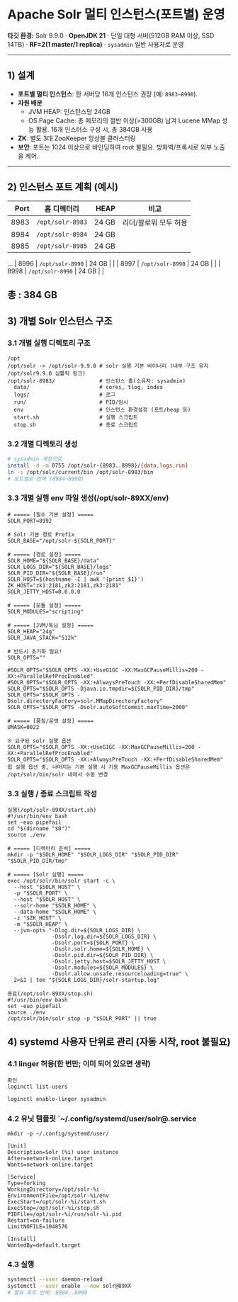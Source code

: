 # Apache Solr 멀티 인스턴스(포트별) 운영 

**타깃 환경:** Solr 9.9.0 · **OpenJDK 21** · 단일 대형 서버(512GB RAM 이상, SSD 14TB) · **RF=2(1 master/1 replica)** · `sysadmin` 일반 사용자로 운영

---

## 1) 설계

* **포트별 멀티 인스턴스**: 한 서버당 16개 인스턴스 권장 (예: `8983–8998`).
* **자원 배분**
  * JVM HEAP: 인스턴스당 24GB
  * OS Page Cache: 총 메모리의 절반 이상(>300GB) 남겨 Lucene MMap 성능 활용. 16개 인스터스 구성 시, 총 384GB 사용
* **ZK**: 별도 3대 ZooKeeper 앙상블 클러스터링
* **보안**: 포트는 1024 이상으로 바인딩하여 root 불필요. 방화벽/프록시로 외부 노출을 제어.

---

## 2) 인스턴스 포트 계획 (예시)

| Port | 홈 디렉터리           |  HEAP | 비고           |
| ---: | ---------------- | ----: | ------------ |
| 8983 | `/opt/solr-8983` | 24 GB | 리더/팔로워 모두 허용 |
| 8984 | `/opt/solr-8984` | 24 GB |              |
| 8985 | `/opt/solr-8985` | 24 GB |              |
...
| 8996 | `/opt/solr-8990` | 24 GB |              |
| 8997 | `/opt/solr-8990` | 24 GB |              |
| 8998 | `/opt/solr-8990` | 24 GB |              |

총 : 384 GB
---

## 3) 개별 Solr 인스턴스 구조 
### 3.1 개별 실행 디렉토리 구조
```
/opt
/opt/solr -> /opt/solr-9.9.0 # solr 실행 기본 바이너리 (내부 구조 유지 /opt/solr9.9.0 심볼릭 링크)
/opt/solr-8983/              # 인스턴스 홈(소유자: sysadmin)
  data/                      # cores, tlog, index
  logs/                      # 로그
  run/                       # PID/임시
  env                        # 인스턴스 환경설정 (포트/heap 등)
  start.sh                   # 실행 스크립트
  stop.sh                    # 종료 스크립트

```

### 3.2 개별 디렉토리 생성
```bash
# sysadmin 계정으로
install -d -m 0755 /opt/solr-{8983..8998}/{data,logs,run}
ln -s /opt/solr/current/bin /opt/solr-8983/bin
# 포트별로 반복 (8984~8990)
```

### 3.3 개별 실행 env 파일 생성(/opt/solr-89XX/env)
```
# ===== [필수 기본 설정] =====
SOLR_PORT=8992

# Solr 기본 경로 Prefix
SOLR_BASE="/opt/solr-${SOLR_PORT}"

# ===== [경로 설정] =====
SOLR_HOME="${SOLR_BASE}/data"
SOLR_LOGS_DIR="${SOLR_BASE}/logs"
SOLR_PID_DIR="${SOLR_BASE}/run"
SOLR_HOST=$(hostname -I | awk '{print $1}')
ZK_HOST="zk1:2181,zk2:2181,zk3:2181"
SOLR_JETTY_HOST=0.0.0.0

# ===== [모듈 설정] =====
SOLR_MODULES="scripting"

# ===== [JVM/튜닝 설정] =====
SOLR_HEAP="24g"
SOLR_JAVA_STACK="512k"

# 반드시 초기화 필요!
SOLR_OPTS=""

#SOLR_OPTS="$SOLR_OPTS -XX:+UseG1GC -XX:MaxGCPauseMillis=200 -XX:+ParallelRefProcEnabled"
#SOLR_OPTS="$SOLR_OPTS -XX:+AlwaysPreTouch -XX:+PerfDisableSharedMem"
SOLR_OPTS="$SOLR_OPTS -Djava.io.tmpdir=${SOLR_PID_DIR}/tmp"
SOLR_OPTS="$SOLR_OPTS -Dsolr.directoryFactory=solr.MMapDirectoryFactory"
SOLR_OPTS="$SOLR_OPTS -Dsolr.autoSoftCommit.maxTime=2000"

# ===== [품질/운영 설정] =====
UMASK=0022

※ 요구된 solr 실행 옵션
SOLR_OPTS="$SOLR_OPTS -XX:+UseG1GC -XX:MaxGCPauseMillis=200 -XX:+ParallelRefProcEnabled"
SOLR_OPTS="$SOLR_OPTS -XX:+AlwaysPreTouch -XX:+PerfDisableSharedMem"
윕 실행 옵션 중, 나머지는 기본 실행 시 기동 MaxGCPauseMillis 옵션은 /opt/solr/bin/solr 내에서 수동 변경
```

### 3.3 실행 / 종료 스크립트 작성
```
실행(/opt/solr-89XX/start.sh)
#!/usr/bin/env bash
set -euo pipefail
cd "$(dirname "$0")"
source ./env

# ===== [디렉터리 준비] =====
mkdir -p "$SOLR_HOME" "$SOLR_LOGS_DIR" "$SOLR_PID_DIR" "$SOLR_PID_DIR/tmp"

# ===== [Solr 실행] =====
exec /opt/solr/bin/solr start -c \
  --host "$SOLR_HOST" \
  -p "$SOLR_PORT" \
  --host "$SOLR_HOST" \
  --solr-home "$SOLR_HOME" \
  --data-home "$SOLR_HOME" \
  -z "$ZK_HOST" \
  -m "$SOLR_HEAP" \
  --jvm-opts "-Dlog.dir=${SOLR_LOGS_DIR} \
              -Dsolr.log.dir=${SOLR_LOGS_DIR} \
              -Dsolr.port=${SOLR_PORT} \
              -Dsolr.solr.home=${SOLR_HOME} \
              -Dsolr.pid.dir=${SOLR_PID_DIR} \
              -Dsolr.jetty.host=$SOLR_JETTY_HOST \
              -Dsolr.modules=${SOLR_MODULES} \
              -Dsolr.allow.unsafe.resourceloading=true" \
  2>&1 | tee "${SOLR_LOGS_DIR}/solr-startup.log"
```
```
종료(/opt/solr-89XX/stop.sh)
#!/usr/bin/env bash
set -euo pipefail
source ./env
/opt/solr/bin/solr stop -p "$SOLR_PORT" || true
```


## 4) systemd **사용자 단위**로 관리 (자동 시작, root 불필요)


### 4.1 **linger 허용**(한 번만; 이미 되어 있으면 생략)
```
확인
loginctl list-users
```
```bash
loginctl enable-linger sysadmin
```



### 4.2 **유닛 템플릿** `~/.config/systemd/user/solr@.service
```
mkdir -p ~/.config/systemd/user/
```

```
[Unit]
Description=Solr (%i) user instance
After=network-online.target
Wants=network-online.target

[Service]
Type=forking
WorkingDirectory=/opt/solr-%i
EnvironmentFile=/opt/solr-%i/env
ExecStart=/opt/solr-%i/start.sh
ExecStop=/opt/solr-%i/stop.sh
PIDFile=/opt/solr-%i/run/solr-%i.pid
Restart=on-failure
LimitNOFILE=1048576

[Install]
WantedBy=default.target
```

### 4.3 **실행**

```bash
systemctl --user daemon-reload
systemctl --user enable --now solr@89XX
# 필요 포트 반복: 8984..8990
```





